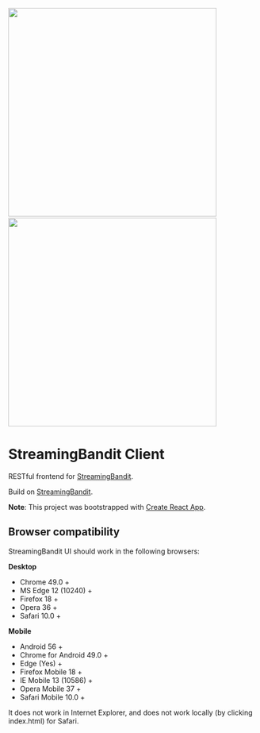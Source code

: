 <img src="https://raw.githubusercontent.com/Nth-iteration-labs/streamingbandit-ui/master/img/experiments.png" width="420"/> &nbsp;&nbsp;&nbsp; <img src="https://raw.githubusercontent.com/Nth-iteration-labs/streamingbandit-ui/master/img/ab_test.png" width="420"/>

# StreamingBandit Client

RESTful frontend for [StreamingBandit](https://github.com/Nth-iteration-labs/streamingbandit).

Build on [StreamingBandit](https://github.com/marmelab/admin-on-rest).

**Note**: This project was bootstrapped with [Create React App](https://github.com/facebookincubator/create-react-app).

## Browser compatibility

StreamingBandit UI should work in the following browsers:

**Desktop**
- Chrome 49.0	+
- MS Edge 12 (10240) + 
- Firefox 18 + 
- Opera 36 + 
- Safari 10.0 + 

**Mobile**
- Android 56 +
- Chrome for Android 49.0 +
- Edge (Yes) +
- Firefox Mobile 18 +
- IE Mobile 13 (10586) +
- Opera Mobile 37 +
- Safari Mobile 10.0 +

It does not work in Internet Explorer, and does not work locally (by clicking index.html) for Safari.
